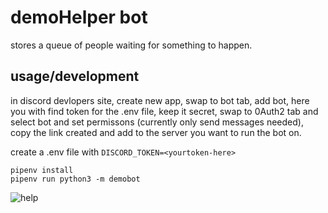 # demoHelper bot

stores a queue of people waiting for something to happen.

## usage/development

in discord devlopers site, create new app, swap to bot tab, add bot, here you with find token for the .env file, keep it secret, swap to 0Auth2 tab and select bot and set permissons (currently only send messages needed), copy the link created and add to the server you want to run the bot on.  

create a .env file with `DISCORD_TOKEN=<yourtoken-here>`

```
pipenv install
pipenv run python3 -m demobot
```

![help](https://raw.githubusercontent.com/IdrisTheDragon/demoHelperBot/master/help.png)

